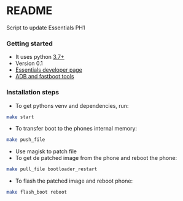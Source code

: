 # README

Script to update Essentials PH1

### Getting started

- It uses python [3.7+](https://www.python.org/downloads/)
- Version 0.1
- [Essentials developer page](https://www.essential.com/developer/current-builds)
- [ADB and fastboot tools](https://developer.android.com/studio/releases/platform-tools.html)

### Installation steps

- To get pythons venv and dependencies, run:

```sh
make start
```

- To transfer boot to the phones internal memory:

```sh
make push_file
```

- Use magisk to patch file
- To get de patched image from the phone and reboot the phone:

```sh
make pull_file bootloader_restart
```

- To flash the patched image and reboot phone:

```sh
make flash_boot reboot
```
